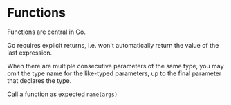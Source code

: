 # Functions

Functions are central in Go.

Go requires explicit returns, i.e. won't automatically return the value of the
last expression.

When there are multiple consecutive parameters of the same type, you may omit
the type name for the like-typed parameters, up to the final parameter that
declares the type.

Call a function as expected `name(args)`

